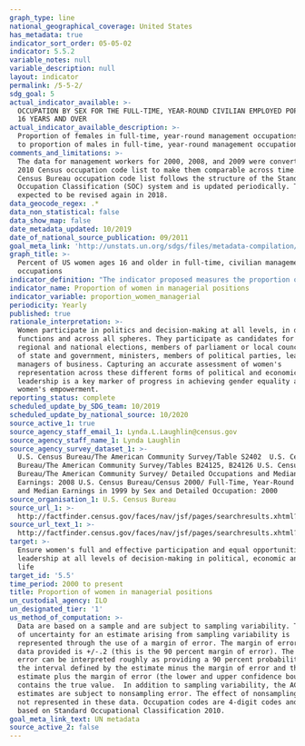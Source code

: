 ```yaml
---
graph_type: line
national_geographical_coverage: United States
has_metadata: true
indicator_sort_order: 05-05-02
indicator: 5.5.2
variable_notes: null
variable_description: null
layout: indicator
permalink: /5-5-2/
sdg_goal: 5
actual_indicator_available: >-
  OCCUPATION BY SEX FOR THE FULL-TIME, YEAR-ROUND CIVILIAN EMPLOYED POPULATION
  16 YEARS AND OVER
actual_indicator_available_description: >-
  Proportion of females in full-time, year-round management occupations compared
  to proportion of males in full-time, year-round management occupations.
comments_and_limitations: >-
  The data for management workers for 2000, 2008, and 2009 were converted to the
  2010 Census occupation code list to make them comparable across time. The
  Census Bureau occupation code list follows the structure of the Standard
  Occupation Classification (SOC) system and is updated periodically. The SOC is
  expected to be revised again in 2018.
data_geocode_regex: .*
data_non_statistical: false
data_show_map: false
date_metadata_updated: 10/2019
date_of_national_source_publication: 09/2011
goal_meta_link: 'http://unstats.un.org/sdgs/files/metadata-compilation/Metadata-Goal-5.pdf'
graph_title: >-
  Percent of US women ages 16 and older in full-time, civilian management
  occupations
indicator_definition: "The indicator proposed measures the proportion of women in leadership positions across a number of areas, including: \tin the executive branch of government: \t\tNumber of women Heads of State and Governments as a percentage of total (Tier 1) \t\tNumber of ministerial positions that are held by women as a percentage of total (Tier 1 ' part of Minimum set of gender indicators) \t\tNumber of leadership positions held by women in local governments as a percentage of total (Tier 3) \tin the legislative branch of government: \t\tNumber of seats in national parliaments held by women as a percentage of total (Tier 1 ' part of Minimum set of gender indicators) \tin the judiciary branch of government and law enforcement: \t\tNumber of women judges as a percentage of total (Tier 2 - ' part of Minimum set of gender indicators) \t\tNumber of women police officers as a percentage of total (Tier 2 ' part of Minimum set of gender indicators) ; and \tthe share of managers in public and private sector enterprises that are women (Tier 1 ' part of Minimum set of gender indicators). Some of these data are already collected while others need further development. For example, UN Women routinely collects data on women Heads of State and Government; the Inter-Parliamentary Union (IPU) regularly collects data on the proportion of women ministers and in parliaments; indicators on women in law enforcement are also readily available; and ILO regularly publishes data on women managers using data from national labour force surveys. Data on women's political participation at the local level have not been as systematically collected at the global level. Measuring women's participation in local government is important, however, because of the responsibilities of local governments and the significantly higher number of opportunities (that is, seats) available to women candidates at this level. To measure women's representation in local governments, methodologies and standards are currently being developed by UN Women and United Cities and Local Governments (UCLG)."
indicator_name: Proportion of women in managerial positions
indicator_variable: proportion_women_managerial
periodicity: Yearly
published: true
rationale_interpretation: >-
  Women participate in politics and decision-making at all levels, in different
  functions and across all spheres. They participate as candidates for local,
  regional and national elections, members of parliament or local council, heads
  of state and government, ministers, members of political parties, leaders and
  managers of business. Capturing an accurate assessment of women's
  representation across these different forms of political and economic
  leadership is a key marker of progress in achieving gender equality and
  women's empowerment.
reporting_status: complete
scheduled_update_by_SDG_team: 10/2019
scheduled_update_by_national_source: 10/2020
source_active_1: true
source_agency_staff_email_1: Lynda.L.Laughlin@census.gov
source_agency_staff_name_1: Lynda Laughlin
source_agency_survey_dataset_1: >-
  U.S. Census Bureau/The American Community Survey/Table S2402  U.S. Census
  Bureau/The American Community Survey/Tables B24125, B24126 U.S. Census
  Bureau/The American Community Survey/ Detailed Occupations and Median
  Earnings: 2008 U.S. Census Bureau/Census 2000/ Full-Time, Year-Round Workers
  and Median Earnings in 1999 by Sex and Detailed Occupation: 2000
source_organisation_1: U.S. Census Bureau
source_url_1: >-
  http://factfinder.census.gov/faces/nav/jsf/pages/searchresults.xhtml?refresh=t#none
source_url_text_1: >-
  http://factfinder.census.gov/faces/nav/jsf/pages/searchresults.xhtml?refresh=t#none
target: >-
  Ensure women's full and effective participation and equal opportunities for
  leadership at all levels of decision-making in political, economic and public
  life
target_id: '5.5'
time_period: 2000 to present
title: Proportion of women in managerial positions
un_custodial_agency: ILO
un_designated_tier: '1'
us_method_of_computation: >-
  Data are based on a sample and are subject to sampling variability. The degree
  of uncertainty for an estimate arising from sampling variability is
  represented through the use of a margin of error. The margin of error for the
  data provided is +/-.2 (this is the 90 percent margin of error). The margin of
  error can be interpreted roughly as providing a 90 percent probability that
  the interval defined by the estimate minus the margin of error and the
  estimate plus the margin of error (the lower and upper confidence bounds)
  contains the true value.  In addition to sampling variability, the ACS
  estimates are subject to nonsampling error. The effect of nonsampling error is
  not represented in these data. Occupation codes are 4-digit codes and are
  based on Standard Occupational Classification 2010.
goal_meta_link_text: UN metadata
source_active_2: false
---
```

